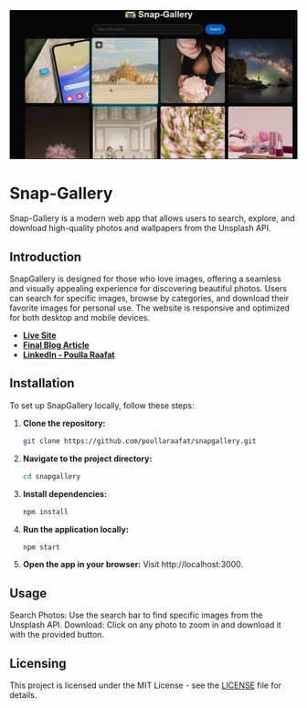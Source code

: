 ![Alt text](public/images/screenshot2.jpg)

# Snap-Gallery

Snap-Gallery is a modern web app that allows users to search, explore, and download high-quality photos and wallpapers from the Unsplash API.

## Introduction
SnapGallery is designed for those who love images, offering a seamless and visually appealing experience for discovering beautiful photos. Users can search for specific images, browse by categories, and download their favorite images for personal use. The website is responsive and optimized for both desktop and mobile devices.

- **[Live Site](https://snapgallery-26d4b.web.app/)**
- **[Final Blog Article](https://www.linkedin.com/posts/poulla-raafat_snap-gallery-project-1-introduction-purpose-activity-7242080157954412544-5NpG?utm_source=share&utm_medium=member_desktop)**
- **[LinkedIn - Poulla Raafat](https://www.linkedin.com/in/poulla-raafat-14b550281/)**

## Installation
To set up SnapGallery locally, follow these steps:

1. **Clone the repository:**
   ```bash
   git clone https://github.com/poullaraafat/snapgallery.git
2. **Navigate to the project directory:**

   ```bash
   cd snapgallery

3. **Install dependencies:**

   ```bash
   npm install

4. **Run the application locally:**

   ```bash
   npm start
5. **Open the app in your browser:**
   Visit http://localhost:3000.

## Usage
Search Photos: Use the search bar to find specific images from the Unsplash API.
Download: Click on any photo to zoom in and download it with the provided button.
## Licensing
This project is licensed under the MIT License - see the [LICENSE](./LICENSE) file for details.
